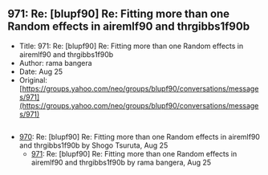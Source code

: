## 971: Re: [blupf90] Re: Fitting more than one Random effects in airemlf90 and thrgibbs1f90b

- Title: 971: Re: [blupf90] Re: Fitting more than one Random effects in airemlf90 and thrgibbs1f90b
- Author: rama bangera
- Date: Aug 25
- Original: [https://groups.yahoo.com/neo/groups/blupf90/conversations/messages/971](https://groups.yahoo.com/neo/groups/blupf90/conversations/messages/971)

```

```

- [970](0970.md): Re: [blupf90] Re: Fitting more than one Random effects in airemlf90 and thrgibbs1f90b by Shogo Tsuruta, Aug 25
    - [971](0971.md): Re: [blupf90] Re: Fitting more than one Random effects in airemlf90 and thrgibbs1f90b by rama bangera, Aug 25
